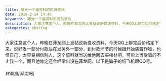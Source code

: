 ```yaml
---
title: 曝光一个骗资料的司马家伙
date: 2019-2-14 14:46
keywords: 曝光一个骗资料的司马家伙
description: 大家注意这个人，昨晚在菲龙网上发帖说新盘收资料，今天QQ上聊完后价格定下来，说好发一部分付款后在发另外一部分，到付款环节的时候跟开始装聋作哑，也怪自己，太容易相信别人，这个资料就当送给他回去买棺材吧，可能上当受骗的不止我一个，而且他肯定还会经常出没在菲龙网。以下是骗子的纸飞机跟QQ号。
categories: sharing
---
```

<td class="t_f" id="postmessage_3002917">

大家注意这个人，昨晚在菲龙网上发帖说新盘收资料，今天QQ上聊完后价格定下来，说好发一部分付款后在发另外一部分，到付款环节的时候跟开始装聋作哑，也怪自己，太容易相信别人，这个资料就当送给他回去买棺材吧，可能上当受骗的不止我一个，而且他肯定还会经常出没在菲龙网。以下是骗子的纸飞机跟QQ号。</td>
###### 转载自[菲龙网]
